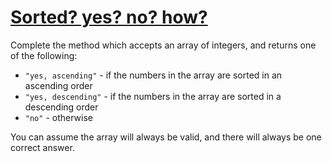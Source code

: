 # [Sorted? yes? no? how?](https://www.codewars.com/kata/sorted-yes-no-how "https://www.codewars.com/kata/580a4734d6df748060000045")

Complete the method which accepts an array of integers, and returns one of the following:

* `"yes, ascending"` - if the numbers in the array are sorted in an ascending order
* `"yes, descending"` - if the numbers in the array are sorted in a descending order
* `"no"` - otherwise

You can assume the array will always be valid, and there will always be one correct answer.
